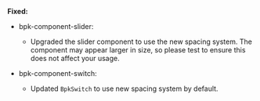 **Fixed:**

- bpk-component-slider:
  - Upgraded the slider component to use the new spacing system. The component may appear larger in size, so please test to ensure this does not affect your usage.

 - bpk-component-switch:
   - Updated `BpkSwitch` to use new spacing system by default.

